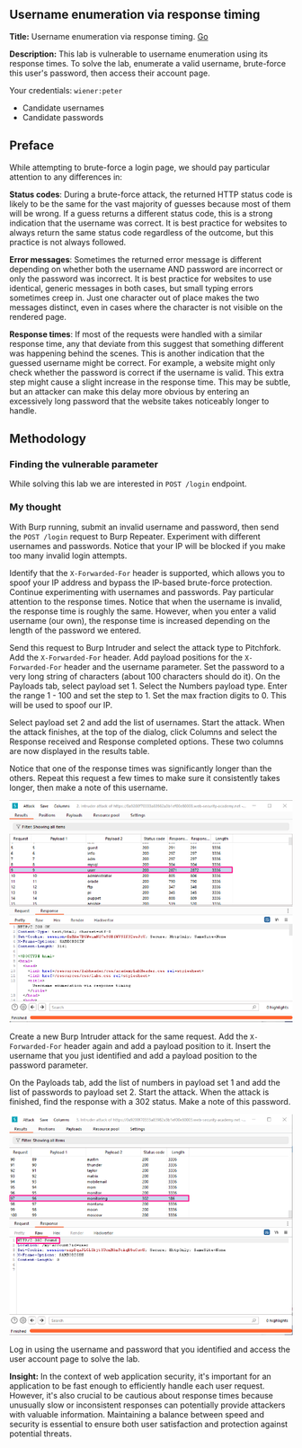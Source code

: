 ## Username enumeration via response timing

**Title:** Username enumeration via response timing. [Go](https://portswigger.net/web-security/authentication/password-based/lab-username-enumeration-via-response-timing)

**Description:** 
This lab is vulnerable to username enumeration using its response times. To solve the lab, enumerate a valid username, brute-force this user's password, then access their account page.

Your credentials: `wiener:peter`

- Candidate usernames
- Candidate passwords

## Preface

While attempting to brute-force a login page, we should pay particular attention to any differences in:

**Status codes**: During a brute-force attack, the returned HTTP status code is likely to be the same for the vast majority of guesses because most of them will be wrong. If a guess returns a different status code, this is a strong indication that the username was correct. It is best practice for websites to always return the same status code regardless of the outcome, but this practice is not always followed.

**Error messages**: Sometimes the returned error message is different depending on whether both the username AND password are incorrect or only the password was incorrect. It is best practice for websites to use identical, generic messages in both cases, but small typing errors sometimes creep in. Just one character out of place makes the two messages distinct, even in cases where the character is not visible on the rendered page.

**Response times**: If most of the requests were handled with a similar response time, any that deviate from this suggest that something different was happening behind the scenes. This is another indication that the guessed username might be correct. For example, a website might only check whether the password is correct if the username is valid. This extra step might cause a slight increase in the response time. This may be subtle, but an attacker can make this delay more obvious by entering an excessively long password that the website takes noticeably longer to handle.

## Methodology

### Finding the vulnerable parameter

While solving this lab we are interested in `POST /login` endpoint.

### My thought

With Burp running, submit an invalid username and password, then send the `POST /login` request to Burp Repeater. Experiment with different usernames and passwords. Notice that your IP will be blocked if you make too many invalid login attempts.

Identify that the `X-Forwarded-For` header is supported, which allows you to spoof your IP address and bypass the IP-based brute-force protection.
Continue experimenting with usernames and passwords. Pay particular attention to the response times. Notice that when the username is invalid, the response time is roughly the same. However, when you enter a valid username (our own), the response time is increased depending on the length of the password we entered.

Send this request to Burp Intruder and select the attack type to Pitchfork. Add the `X-Forwarded-For` header. Add payload positions for the `X-Forwarded-For` header and the username parameter. Set the password to a very long string of characters (about 100 characters should do it). On the Payloads tab, select payload set 1. Select the Numbers payload type. Enter the range 1 - 100 and set the step to 1. Set the max fraction digits to 0. This will be used to spoof our IP.

Select payload set 2 and add the list of usernames. Start the attack.
When the attack finishes, at the top of the dialog, click Columns and select the Response received and Response completed options. These two columns are now displayed in the results table.

Notice that one of the response times was significantly longer than the others. Repeat this request a few times to make sure it consistently takes longer, then make a note of this username.

![poc_time.png](../images/time.png)

Create a new Burp Intruder attack for the same request. Add the `X-Forwarded-For` header again and add a payload position to it. Insert the username that you just identified and add a payload position to the password parameter.

On the Payloads tab, add the list of numbers in payload set 1 and add the list of passwords to payload set 2. Start the attack. When the attack is finished, find the response with a 302 status. Make a note of this password.

![poc_found.png](../images/found.png)

Log in using the username and password that you identified and access the user account page to solve the lab. 

**Insight:**
In the context of web application security, it's important for an application to be fast enough to efficiently handle each user request. However, it's also crucial to be cautious about response times because unusually slow or inconsistent responses can potentially provide attackers with valuable information. Maintaining a balance between speed and security is essential to ensure both user satisfaction and protection against potential threats.
